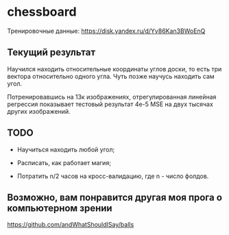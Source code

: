 # chessboard

Тренировочные данные: https://disk.yandex.ru/d/Yv86Kan3BWoEnQ

## Текущий результат

Научился находить относительные координаты углов доски, то есть три вектора относительно одного угла. Чуть позже научусь находить сам угол.  

Потренировавшись на 13к изображениях, отрегулированная линейная регрессия показывает тестовый результат 4e-5 MSE на двух тысячах других изображений.

## TODO

- Научиться находить любой угол;  

- Расписать, как работает магия;

- Потратить n/2 часов на кросс-валидацию, где n - число фолдов.

## Возможно, вам понравится другая моя прога о компьютерном зрении

https://github.com/andWhatShouldISay/balls
